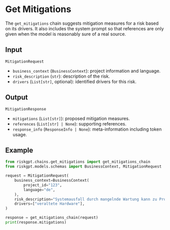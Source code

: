 # Get Mitigations

The `get_mitigations` chain suggests mitigation measures for a risk based on its drivers.
It also includes the system prompt so that references are only given when the model
is reasonably sure of a real source.

## Input

`MitigationRequest`
- `business_context` (`BusinessContext`): project information and language.
- `risk_description` (`str`): description of the risk.
- `drivers` (`List[str]`, optional): identified drivers for this risk.

## Output

`MitigationResponse`
- `mitigations` (`List[str]`): proposed mitigation measures.
- `references` (`List[str] | None`): supporting references.
- `response_info` (`ResponseInfo | None`): meta-information including token usage.

## Example

```python
from riskgpt.chains.get_mitigations import get_mitigations_chain
from riskgpt.models.schemas import BusinessContext, MitigationRequest

request = MitigationRequest(
    business_context=BusinessContext(
        project_id="123",
        language="de",
    ),
    risk_description="Systemausfall durch mangelnde Wartung kann zu Produktionsstopps führen.",
    drivers=["veraltete Hardware"],
)

response = get_mitigations_chain(request)
print(response.mitigations)
```
